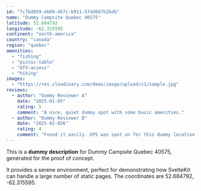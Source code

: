 ```yaml
---
id: "7c7bd059-eb09-4b7c-b911-574d667b26db"
name: "Dummy Campsite Quebec 40575"
latitude: 52.684792
longitude: -62.315595
continent: "north-america"
country: "canada"
region: "quebec"
amenities:
  - "fishing"
  - "picnic-table"
  - "ATV-access"
  - "hiking"
images:
  - "https://res.cloudinary.com/demo/image/upload/v1/sample.jpg"
reviews:
  - author: "Dummy Reviewer A"
    date: "2025-01-05"
    rating: 5
    comment: "A nice, quiet dummy spot with some basic amenities."
  - author: "Dummy Reviewer B"
    date: "2025-02-026"
    rating: 4
    comment: "Found it easily. GPS was spot on for this dummy location."
---
```


This is a **dummy description** for Dummy Campsite Quebec 40575, generated for the proof of concept.

It provides a serene environment, perfect for demonstrating how SvelteKit can handle a large number of static pages. The coordinates are 52.684792, -62.315595.
